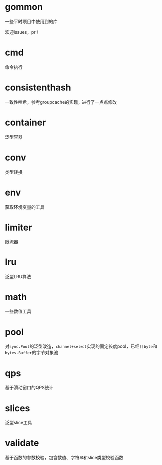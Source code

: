 # gommon
一些平时项目中使用到的库

欢迎issues，pr！

# cmd
命令执行

# consistenthash
一致性哈希，参考groupcache的实现，进行了一点点修改

# container
泛型容器

# conv 
类型转换

# env
获取环境变量的工具

# limiter
限流器

# lru
泛型LRU算法

# math
一些数值工具

# pool 
对`sync.Pool`的泛型改造，`channel+select`实现的固定长度pool，已经`[]byte`和`bytes.Buffer`的字节对象池

# qps
基于滑动窗口的QPS统计

# slices
泛型slice工具

# validate
基于函数的参数校验，包含数值、字符串和slice类型校验函数




